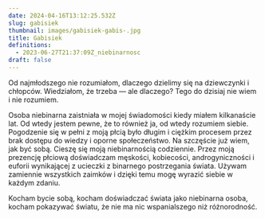 ```yaml
---
date: 2024-04-16T13:12:25.532Z
slug: gabisiek
thumbnail: images/gabisiek-gabis-.jpg
title: Gabisiek
definitions:
  - 2023-06-27T21:37:09Z_niebinarnosc
draft: false
---
```

Od najmłodszego nie rozumiałom, dlaczego dzielimy się na dziewczynki i chłopców. Wiedziałom, że trzeba — ale dlaczego? Tego do dzisiaj nie wiem i nie rozumiem.

Osoba niebinarna zaistniała w mojej świadomości kiedy miałem kilkanaście lat. Od wtedy jestem pewne, że to również ja, od wtedy rozumiem siebie. Pogodzenie się w pełni z moją płcią było długim i ciężkim procesem przez brak dostępu do wiedzy i oporne społeczeństwo. Na szczęście już wiem, jak być sobą. Cieszę się moją niebinarnością codziennie. Przez moją prezencję płciową doświadczam męskości, kobiecości, androgyniczności i euforii wynikającej z ucieczki z binarnego postrzegania świata. Używam zamiennie wszystkich zaimków i dzięki temu mogę wyrazić siebie w każdym zdaniu. 

Kocham bycie sobą, kocham doświadczać świata jako niebinarna osoba, kocham pokazywać światu, że nie ma nic wspanialszego niż różnorodność.
